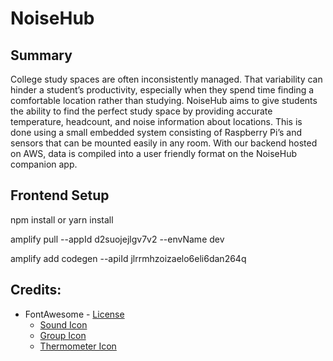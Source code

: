 # NoiseHub

## Summary
College study spaces are often inconsistently managed. That variability can hinder a student’s productivity, especially when they spend time finding a comfortable location rather than studying. NoiseHub aims to give students the ability to find the perfect study space by providing accurate temperature, headcount, and noise information about locations.  This is done using a small embedded system consisting of Raspberry Pi’s and sensors that can be mounted easily in any room. With our backend hosted on AWS, data is compiled into a user friendly format on the NoiseHub companion app. 

## Frontend Setup
npm install or yarn install

amplify pull --appId d2suojejlgv7v2 --envName dev

amplify add codegen --apiId jlrrmhzoizaelo6eli6dan264q


## Credits:
- FontAwesome - [License](https://fontawesome.com/license)
  - [Sound Icon](https://fontawesome.com/v5.15/icons/volume-up?style=solid)
  - [Group Icon](https://fontawesome.com/v5.15/icons/users?style=solid)
  - [Thermometer Icon](https://fontawesome.com/v5.15/icons/thermometer-half?style=solid)
